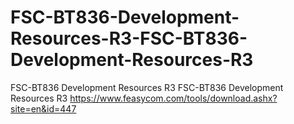 # FSC-BT836-Development-Resources-R3-FSC-BT836-Development-Resources-R3
FSC-BT836 Development Resources R3 FSC-BT836 Development Resources R3
https://www.feasycom.com/tools/download.ashx?site=en&id=447
